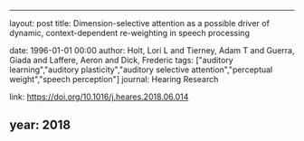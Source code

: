 ---
layout: post
title: Dimension-selective attention as a possible driver of dynamic, context-dependent re-weighting in speech processing

date: 1996-01-01 00:00
author: Holt, Lori L and Tierney, Adam T and Guerra, Giada and Laffere, Aeron and Dick, Frederic
tags: ["auditory learning","auditory plasticity","auditory selective attention","perceptual weight","speech perception"]
journal: Hearing Research

link: https://doi.org/10.1016/j.heares.2018.06.014

year: 2018
-----